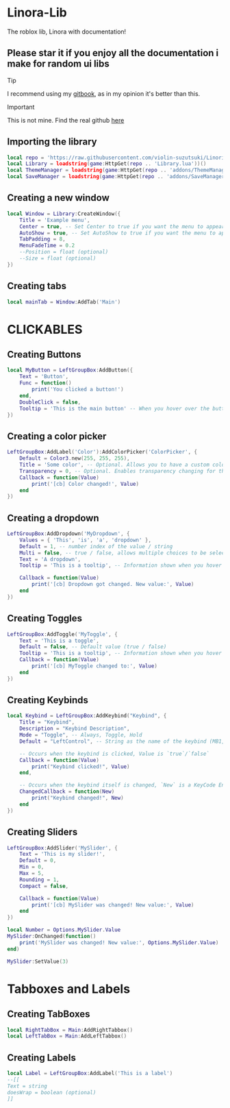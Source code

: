 # Linora-Lib
The roblox lib, Linora with documentation! 
## Please star it if you enjoy all the documentation i make for random ui libs
> [!TIP]
> I recommend using my [gitbook](https://stratxgy.gitbook.io/linora-lib), as in my opinion it's better than this.

> [!IMPORTANT]  
> This is not mine. Find the real github [here](https://github.com/violin-suzutsuki/LinoriaLib)
>
> 
> ## Importing the library
```lua
local repo = 'https://raw.githubusercontent.com/violin-suzutsuki/LinoriaLib/main/'
local Library = loadstring(game:HttpGet(repo .. 'Library.lua'))()
local ThemeManager = loadstring(game:HttpGet(repo .. 'addons/ThemeManager.lua'))()
local SaveManager = loadstring(game:HttpGet(repo .. 'addons/SaveManager.lua'))()
```

## Creating a new window
```lua
local Window = Library:CreateWindow({
    Title = 'Example menu',
    Center = true, -- Set Center to true if you want the menu to appear in the center
    AutoShow = true, -- Set AutoShow to true if you want the menu to appear when it is created
    TabPadding = 8,
    MenuFadeTime = 0.2
    --Position = float (optional)
    --Size = float (optional)
})
```

## Creating tabs
```lua
local mainTab = Window:AddTab('Main')
```
# CLICKABLES

## Creating Buttons
```lua
local MyButton = LeftGroupBox:AddButton({
    Text = 'Button',
    Func = function()
        print('You clicked a button!')
    end,
    DoubleClick = false,
    Tooltip = 'This is the main button' -- When you hover over the button this appears
})
```


## Creating a color picker
```lua
LeftGroupBox:AddLabel('Color'):AddColorPicker('ColorPicker', {
    Default = Color3.new(255, 255, 255),
    Title = 'Some color', -- Optional. Allows you to have a custom color picker title (when you open it)
    Transparency = 0, -- Optional. Enables transparency changing for this color picker (leave as nil to disable)
    Callback = function(Value)
        print('[cb] Color changed!', Value)
    end
})
```
## Creating a dropdown
```lua
LeftGroupBox:AddDropdown('MyDropdown', {
    Values = { 'This', 'is', 'a', 'dropdown' },
    Default = 1, -- number index of the value / string
    Multi = false, -- true / false, allows multiple choices to be selected
    Text = 'A dropdown',
    Tooltip = 'This is a tooltip', -- Information shown when you hover over the dropdown

    Callback = function(Value)
        print('[cb] Dropdown got changed. New value:', Value)
    end
})
```
## Creating Toggles
```lua
LeftGroupBox:AddToggle('MyToggle', {
    Text = 'This is a toggle',
    Default = false, -- Default value (true / false)
    Tooltip = 'This is a tooltip', -- Information shown when you hover over the toggle
    Callback = function(Value)
        print('[cb] MyToggle changed to:', Value)
    end
})
```
## Creating Keybinds
```lua
local Keybind = LeftGroupBox:AddKeybind("Keybind", {
    Title = "Keybind",
    Description = "Keybind Description",
    Mode = "Toggle", -- Always, Toggle, Hold
    Default = "LeftControl", -- String as the name of the keybind (MB1, MB2 for mouse buttons)

    -- Occurs when the keybind is clicked, Value is `true`/`false`
    Callback = function(Value)
        print("Keybind clicked!", Value)
    end,

    -- Occurs when the keybind itself is changed, `New` is a KeyCode Enum OR a UserInputType Enum
    ChangedCallback = function(New)
        print("Keybind changed!", New)
    end
})
```

## Creating Sliders

```lua
LeftGroupBox:AddSlider('MySlider', {
    Text = 'This is my slider!',
    Default = 0,
    Min = 0,
    Max = 5,
    Rounding = 1,
    Compact = false,

    Callback = function(Value)
        print('[cb] MySlider was changed! New value:', Value)
    end
})

local Number = Options.MySlider.Value
MySlider:OnChanged(function()
    print('MySlider was changed! New value:', Options.MySlider.Value)
end)

MySlider:SetValue(3)
```
# Tabboxes and Labels

## Creating TabBoxes
```lua
local RightTabBox = Main:AddRightTabbox()
local LeftTabBox = Main:AddLeftTabbox()
```

## Creating Labels
```lua
local Label = LeftGroupBox:AddLabel('This is a label')
--[[
Text = string
doesWrap = boolean (optional)
]]
```
